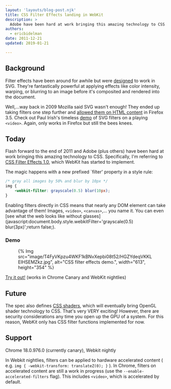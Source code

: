 ```yaml
---
layout: 'layouts/blog-post.njk'
title: CSS Filter Effects landing in WebKit
description: >
  Adobe have been hard at work bringing this amazing technology to CSS. Specifically, I'm referring to CSS Filter Effects 1.0, which WebKit has started to implement.
authors:
  - ericbidelman
date: 2011-12-21
updated: 2019-01-21

---
```

## Background

Filter effects have been around for awhile but were [designed](https://www.w3.org/TR/filter-effects/) to work in SVG. They're fantastically powerful at applying effects like color intensity, warping, or blurring to an image before it's composited and rendered into the document.

Well,...way back in 2009 Mozilla said SVG wasn't enough! They ended up taking filters one step further and [allowed them on HTML content](https://developer.mozilla.org/docs/Web/SVG/Applying_SVG_effects_to_HTML_content) in Firefox 3.5. Check out Paul Irish's timeless [demo](https://www.paulirish.com/work/videooo.xhtml) of SVG filters on a playing `<video>`. Again, only works in Firefox but still the bees knees.

## Today

Flash forward to the end of 2011 and Adobe (plus others) have been hard at work bringing this amazing technology to CSS. Specifically, I'm referring to [CSS Filter Effects 1.0](https://drafts.fxtf.org/filter-effects/), which WebKit has started to implement.

The magic happens with a new prefixed `filter' property in a style rule:

```css
/* gray all images by 50% and blur by 10px */
img {
    -webkit-filter: grayscale(0.5) blur(10px);
}
```

Enabling filters directly in CSS means that nearly any DOM element can take advantage of them! Images, `<video>`, `<canvas>`,... you name it. You can even [see what the web looks like without glasses](javascript:document.body.style.webkitFilter='grayscale(0.5) blur(3px)';return false;).

### Demo

<figure>
{% Img src="image/T4FyVKpzu4WKF1kBNvXepbi08t52/HGZYdeqVKKLEIHSEMZkz.jpg", alt="CSS filter effects demo.", width="613", height="354" %}
</figure>

[Try it out!](http://html5-demos.appspot.com/static/css/filters/index.html) (works in Chrome Canary and WebKit nightlies)

## Future

The spec also defines [CSS shaders](https://www.adobe.com/devnet/archive/html5/articles/css-shaders.html), which will eventually bring OpenGL shader technology to CSS. That's very VERY exciting! However, there are security considerations any time you open up the GPU of a system. For this reason, WebKit only has CSS filter functions implemented for now.

## Support

Chrome 18.0.976.0 (currently canary), Webkit nightly

In Webkit nightlies, filters can be applied to hardware accelerated content ( e.g. `img { -webkit-transform: translateZ(0); }` ). In Chrome, filters on accelerated content are still a work in progress (use the `--enable-accelerated-filters` flag). This includes `<video>`, which is accelerated by default.


